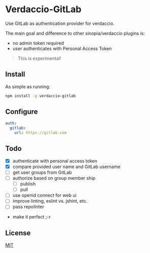 # Verdaccio-GitLab

Use GitLab as authentication provider for verdaccio.

The main goal and difference to other sinopia/verdaccio plugins is:

- no admin token required
- user authenticates with Personal Access Token

> This is experimental!

## Install

As simple as running:

```sh
npm install -g verdaccio-gitlab
```

## Configure

```yaml
auth:
  gitlab:
    url: https://gitlab.com
```

## Todo

- [x] authenticate with personal access token
- [x] compare provided user name and GitLab username
- [ ] get user groups from GitLab
- [ ] authorize based on group member ship
  - [ ] publish
  - [ ] pull
- [ ] use openid connect for web ui
- [ ] improve linting, eslint vs. jshint, etc.
- [ ] pass repolinter
- make it perfect ;-r

## License

[MIT](https://spdx.org/licenses/MIT)
